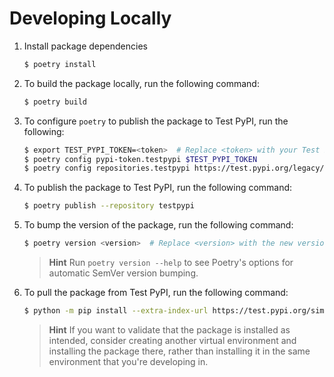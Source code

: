# Developing Locally

1. Install package dependencies

    ```bash
    $ poetry install
    ```

2. To build the package locally, run the following command:

    ```bash
    $ poetry build
    ```

3. To configure `poetry` to publish the package to Test PyPI, run the following:

    ```bash
    $ export TEST_PYPI_TOKEN=<token>  # Replace <token> with your Test PyPI token
    $ poetry config pypi-token.testpypi $TEST_PYPI_TOKEN
    $ poetry config repositories.testpypi https://test.pypi.org/legacy/
    ```

4. To publish the package to Test PyPI, run the following command:

    ```bash
    $ poetry publish --repository testpypi
    ```

5. To bump the version of the package, run the following command:

    ```bash
    $ poetry version <version>  # Replace <version> with the new version number
    ```

    > **Hint**
    > Run `poetry version --help` to see Poetry's options for automatic SemVer version bumping.

6. To pull the package from Test PyPI, run the following command:

    ```bash
    $ python -m pip install --extra-index-url https://test.pypi.org/simple/ dbt-datadict==<version>  # Replace <version>
    ```

    > **Hint**
    > If you want to validate that the package is installed as intended, consider creating another virtual environment and installing the package there, rather than installing it in the same environment that you're developing in.